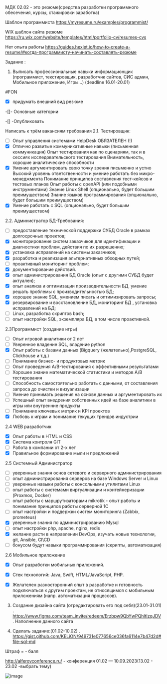 МДК 02.02 - это резюме(средства разработки программного обесечения, курсы, стажировки заработка)

Шаблон программиста https://myresume.ru/examples/programmist/ 

WIX шаблон сайта резюме https://ru.wix.com/website/templates/html/portfolio-cv/resumes-cvs 

Нет опыта работы https://guides.hexlet.io/how-to-create-a-resume/#когда-программисту-начинать-составлять-резюме 

Задание :

1. Выписать профессиональные навыки информационщик  (программист, текстировщик, разработчик сайтов, СИС админ, Мобильное приложение, Игры...) (deadline 16.01-20.01)

#FON
-[X] придумать внешний вид резюме

-[]- Основные категории

-[] -Опубликовать 

Написать к трём вакансиям требования
2.1. Тестировщик:
- [ ] Опыт управления системами HelpDesk ОБЯЗАТЕЛЕН (!)
- [X] Отлично развитые коммуникативные навыки (письменная коммуникация)
Опыт тестирования как по сценариям, так и в сессиях исследовательского тестирования
Внимательность, хорошие аналитические способности
- [X] Умение аргументировать свою точку зрения письменно и устно
Высокий уровень ответственности и умение работать без микро-менеджмента
Понимание принципов составления тест-кейсов и тестовых планов
Опыт работы с openAPI (или подобными инструментами)
Знание Linux Shell (опционально, будет большим преимуществом)
Знание языков программирования (опционально, будет большим преимуществом)
- [X] Умение работать с SQL (опционально, будет большим преимуществом)

2.2. Администратор БД-Требования:

- [ ] предоставление технической поддержки СУБД Oracle в рамках долгосрочных проектов;
- [X] мониторирование систем заказчиков для идентификации и диагностики проблем, действия по их разрешению;
- [X] установка исправлений на системы заказчиков;
- [X] разработка и реализация альтернативных обходных путей;
- [ ] проактивный мониторинг проблем;
- [X] документирование действий.
- [X] опыт администрирования БД Oracle (опыт с другими СУБД будет актуален);
- [X] опыт анализа и оптимизации производительности БД, умение решать проблемы с производительностью БД;
- [X] хорошее знание SQL, умением писать и оптимизировать запросы;
- [X] резервирование и восстановление БД, мониторинг БД , установка исправлений на БД;
- [ ] Linux, разработка скриптов bash;
- [ ] опыт настройки SQL, экземпляра БД, в том числе проактивной.

2.3Программист (создание игры)

- [ ] Опыт игровой аналитики от 2 лет
- [ ] Уверенное владение SQL, владение python
- [X] Опыт работы с базами данных (Bigquery (желательно),PostgreSQL, Clickhouse и т.д.)
- [ ] Понимание бизнес- и продуктовых метрик
- [ ] Опыт проведения A/B-тестирования с эффективными результатами
- [ ] Хорошее знание математической статистики и методов A/B тестирования
- [ ] Способность самостоятельно работать с данными, от составления запроса до очистки и визуализации
- [ ] Умение принимать решения на основе данных и аргументировать их
- [ ] Успешный опыт внедрения собственных идей на базе аналитики в игры или внутренние продукты
- [ ] Понимание ключевых метрик и KPI проектов
- [X] Любовь к играм и понимание текущих трендов индустрии

2.4 WEB разработчик

- [X] Опыт работы в HTML и CSS
- [X] Система контроля GIT 
- [ ] Работа в компании от 2-х лет
- [X] Правильное формирование мыли и предложений 

2.5 Системный Администратор
- [ ] уверенные знания основ сетевого и серверного администрирования
- [ ] опыт администрирования серверов на базе Windows Server и Linux
- [ ] уверенные навыки работы с консольными утилитами Linux
- [ ] опыт работы с системами виртуализации и контейнеризации (Proxmox, Docker)
- [ ] опыт работы с маршрутизаторами mikrotik - опыт работы и понимание принципов работы серверной 1С
- [ ] опыт настройки и поддержки систем мониторинга (Zabbix, prometeus)
- [X] уверенные знания по администрированию Mysql
- [ ] опыт настройки php, apache, nginx, redis
- [X] желание расти в направлении DevOps, изучать новые технологии, git, Ansible, CI\CD
- [ ] бонусом будут навыки программирования (скрипты, автоматизация)

2.6 Мобильное приложение 
- [X] Опыт разработки мобильных приложений.
- [X] Стек технологий: Java, Swift, HTML/JavaScript, PHP.
- [X] Желателен разносторонний опыт в разработке и готовность подключаться к другим проектам, не относящимся с мобильным приложениям (напр. автоматизация процессов).



3. Создание дизайна сайта (отредактировать его под себя)(23.01-31.01)
. https://www.figma.com/team_invite/redeem/Erzbpw9QbYwPQhltIzqJDV
. Наполнение данного сайта 

4. Сделать задание:(01.02-10.02)
. https://gist.github.com/KELiON/949731e077656ce036fa6114e7b47d2d#file-sql-md

Штраф = - балл

http://alferovconference.ru/ - конференция 01.02 —  10.09.2023(13.02 - 23.02 -выбрать тему)


![image](https://user-images.githubusercontent.com/97594420/212625226-d61beb2e-72d6-4dde-beec-4ccb99006fc3.png)

